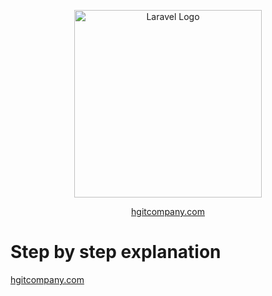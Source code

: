 <p align="center"><a href="https://laravel.com" target="_blank"><img src="https://hgitcompany.com/public/assets/img/logos/logo.png" width="300" alt="Laravel Logo"></a></p>

<p align="center">
<a href="https://hgitcompany.com">hgitcompany.com</a>
</p>

# Step by step explanation
<a href="https://hgitcompany.com">hgitcompany.com</a>
